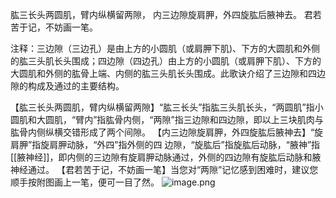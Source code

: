 肱三长头两圆肌，臂内纵横留两隙，
内三边隙旋肩胛，外四旋肱后腋神去。
君若苦于记，不妨画一笔。

注释：三边隙（三边孔）是由上方的小圆肌（或肩胛下肌)、下方的大圆肌和外侧的肱三头肌长头围成；四边隙（四边孔）由上方的小圆肌（或肩胛下肌）、下方的大圆肌和外侧的肱骨上端、内侧的肱三头肌长头围成。此歌诀介绍了三边隙和四边隙的构成及通过的主要结构。

【肱三长头两圆肌，臂内纵横留两隙】“肱三长头”指肱三头肌长头，“两圆肌”指小圆肌和大圆肌，“臂内”指肱骨内侧，“两隙”指三边隙和四边隙，即以上三块肌肉与肱骨内侧纵横交错形成了两个间隙。
【内三边隙旋肩胛，外四旋肱后腋神去】“旋肩胛”指旋肩胛动脉，“外四”指外侧的四
边隙，“旋肱后”指旋肱后动脉，“腋神”指[[腋神经]]，即内侧的三边隙有旋肩胛动脉通过，外侧的四边隙有旋肱后动脉和腋神经通过。
【君若苦于记，不妨画一笔】当您对“两隙”记忆感到困难时，建议您顺手按附图画上一笔，便可一目了然。
![image.png](https://picgo18719498306.oss-cn-guangzhou.aliyuncs.com/20250807172408980.png)
